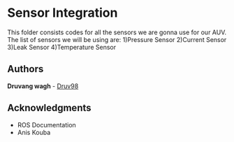 # Sensor Integration

This folder consists codes for all the sensors we are  gonna use for our AUV. The list of sensors we will be using are:
1)Pressure Sensor
2)Current Sensor
3)Leak Sensor
4)Temperature Sensor

## Authors
**Druvang wagh** - [Druv98](https://github.com/Druv98)


## Acknowledgments

* ROS Documentation
* Anis Kouba



